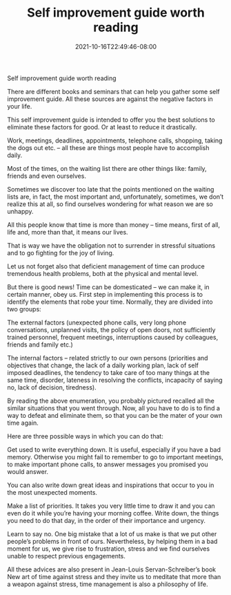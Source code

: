 ﻿---
title: "Self improvement guide worth reading"
date: 2021-10-16T22:49:46-08:00
description: "25-ARTICLES Tips for Web Success"
featured_image: "/images/25-ARTICLES.jpg"
tags: ["25 ARTICLES"]
---

Self improvement guide worth reading


There are different books and seminars that can help you gather some self improvement guide. All these sources are against the negative factors in your life. 

This self improvement guide is intended to offer you the best solutions to eliminate these factors for good. Or at least to reduce it drastically.   

Work, meetings, deadlines, appointments, telephone calls, shopping, taking the dogs out etc. – all these are things most people have to accomplish daily. 

Most of the times, on the waiting list there are other things like: family, friends and even ourselves. 

Sometimes we discover too late that the points mentioned on the waiting lists are, in fact, the most important and, unfortunately, sometimes, we don’t realize this at all, so find ourselves wondering for what reason we are so unhappy. 

All this people know that time is more than money – time means, first of all, life and, more than that, it means our lives. 

That is way we have the obligation not to surrender in stressful situations and to go fighting for the joy of living. 

Let us not forget also that deficient management of time can produce tremendous health problems, both at the physical and mental level.   

But there is good news! Time can be domesticated – we can make it, in certain manner, obey us. First step in implementing this process is to identify the elements that robe your time. Normally, they are divided into two groups:

The external factors (unexpected phone calls, very long phone conversations, unplanned visits, the policy of open doors, not sufficiently trained personnel, frequent meetings, interruptions caused by colleagues, friends and family etc.)

The internal factors – related strictly to our own persons (priorities and objectives that change, the lack of a daily working plan, lack of self imposed deadlines, the tendency to take care of too many things at the same time, disorder, lateness in resolving the conflicts, incapacity of saying no, lack of decision, tiredness).

By reading the above enumeration, you probably pictured recalled all the similar situations that you went through. Now, all you have to do is to find a way to defeat and eliminate them, so that you can be the mater of your own time again. 

Here are three possible ways in which you can do that:

Get used to write everything down. It is useful, especially if you have a bad memory. Otherwise you might fail to remember to go to important meetings, to make important phone calls, to answer messages you promised you would answer. 

You can also write down great ideas and inspirations that occur to you in the most unexpected moments.

Make a list of priorities. It takes you very little time to draw it and you can even do it while you’re having your morning coffee. Write down, the things you need to do that day, in the order of their importance and urgency. 

Learn to say no. One big mistake that a lot of us make is that we put other people’s problems in front of ours. Nevertheless, by helping them in a bad moment for us, we give rise to frustration, stress and we find ourselves unable to respect previous engagements.

All these advices are also present in Jean-Louis Servan-Schreiber’s book New art of time against stress and they invite us to meditate that more than a weapon against stress, time management is also a philosophy of life.  

